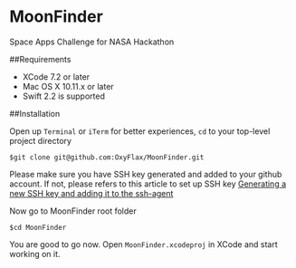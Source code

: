 # MoonFinder
Space Apps Challenge for NASA Hackathon

##Requirements

- XCode 7.2 or later
- Mac OS X 10.11.x or later
- Swift 2.2 is supported

##Installation

Open up `Terminal` or `iTerm` for better experiences, `cd` to your top-level project directory
```
$git clone git@github.com:OxyFlax/MoonFinder.git
```

Please make sure you have SSH key generated and added to your github account. If not, please refers to this article to set up SSH key
[Generating a new SSH key and adding it to the ssh-agent](https://help.github.com/articles/generating-a-new-ssh-key-and-adding-it-to-the-ssh-agent/#adding-your-ssh-key-to-the-ssh-agent)

Now go to MoonFinder root folder
```
$cd MoonFinder
```

You are good to go now. Open `MoonFinder.xcodeproj` in XCode and start working on it.
